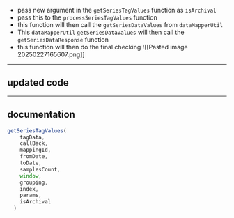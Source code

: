 - pass new argument in the `getSeriesTagValues` function as `isArchival`
- pass this to the `processSeriesTagValues` function
- this function will then call the `getSeriesDataValues` from `dataMapperUtil`
- This `dataMapperUtil` `getSeriesDataValues` will then call the `getSeriesDataResponse` function
- this function will then do the final checking
![[Pasted image 20250227165607.png]]
---
## updated code

---
## documentation 

```js
getSeriesTagValues(
    tagData,
    callBack,
    mappingId,
    fromDate,
    toDate,
    samplesCount,
    window,
    grouping,
    index,
    params,
    isArchival
  )
```


